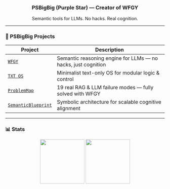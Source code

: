 <h3 align="center">PSBigBig (Purple Star) — Creator of WFGY</h3>
<p align="center">Semantic tools for LLMs. No hacks. Real cognition.</p>

---

### 🌟 PSBigBig Projects

|  Project | Description |
|-----------|-------------|
| [`WFGY`](https://github.com/onestardao/WFGY) | Semantic reasoning engine for LLMs — no hacks, just cognition |
| [`TXT OS`](https://github.com/onestardao/WFGY/blob/main/OS/README.md) | Minimalist text-only OS for modular logic & control |
| [`ProblemMap`](https://github.com/onestardao/WFGY/blob/main/ProblemMap/README.md) | 19 real RAG & LLM failure modes — fully solved with WFGY |
| [`SemanticBlueprint`](https://github.com/onestardao/WFGY/blob/main/SemanticBlueprint/README.md) | Symbolic architecture for scalable cognitive alignment |

---

### 📊 Stats

<p align="center">
  <img src="https://github-readme-stats.vercel.app/api?username=onestardao&show_icons=true&theme=tokyonight&count_private=true" height="140" />
  <img src="https://github-readme-streak-stats.herokuapp.com/?user=onestardao&theme=tokyonight" height="140"/>
</p>


